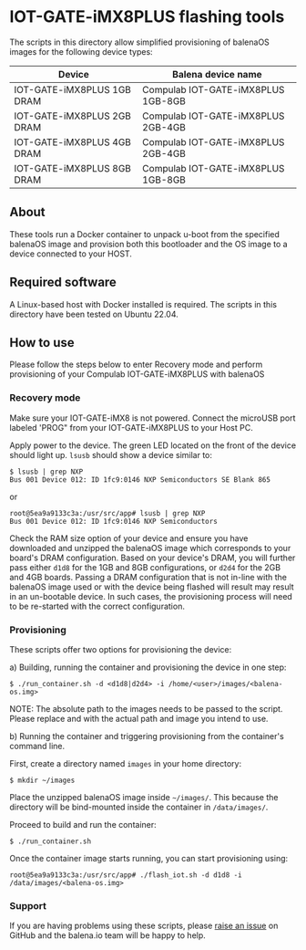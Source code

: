 # IOT-GATE-iMX8PLUS flashing tools

The scripts in this directory allow simplified provisioning of balenaOS images for the following device types:

|Device | Balena device name |
|-------|--------------------|
|IOT-GATE-iMX8PLUS 1GB DRAM | Compulab IOT-GATE-iMX8PLUS 1GB-8GB |
|IOT-GATE-iMX8PLUS 2GB DRAM | Compulab IOT-GATE-iMX8PLUS 2GB-4GB |
|IOT-GATE-iMX8PLUS 4GB DRAM | Compulab IOT-GATE-iMX8PLUS 2GB-4GB |
|IOT-GATE-iMX8PLUS 8GB DRAM | Compulab IOT-GATE-iMX8PLUS 1GB-8GB |

## About

These tools run a Docker container to unpack u-boot from the specified balenaOS image and provision both this bootloader and the OS image to
a device connected to your HOST.

## Required software

A Linux-based host with Docker installed is required. The scripts in this directory have been tested on Ubuntu 22.04.

## How to use

Please follow the steps below to enter Recovery mode and perform provisioning of your Compulab IOT-GATE-iMX8PLUS with balenaOS

### Recovery mode

Make sure your IOT-GATE-iMX8 is not powered. Connect the microUSB port labeled 'PROG" from your IOT-GATE-iMX8PLUS to your Host PC.

Apply power to the device. The green LED located on the front of the device should light up. `lsusb` should show a device similar to:

```
$ lsusb | grep NXP
Bus 001 Device 012: ID 1fc9:0146 NXP Semiconductors SE Blank 865 
```

or

```
root@5ea9a9133c3a:/usr/src/app# lsusb | grep NXP
Bus 001 Device 012: ID 1fc9:0146 NXP Semiconductors 
```

Check the RAM size option of your device and ensure you have downloaded and unzipped the balenaOS image which corresponds to your board's DRAM configuration. Based on your device's DRAM, you will further pass either `d1d8` for the 1GB and 8GB configurations, or `d2d4` for the 2GB and 4GB boards. Passing a DRAM configuration that is not in-line with the balenaOS image used or with the device being flashed will
result may result in an un-bootable device. In such cases, the provisioning process will need to be re-started with the correct configuration.

### Provisioning

These scripts offer two options for provisioning the device:

a) Building, running the container and provisioning the device in one step:

```
$ ./run_container.sh -d <d1d8|d2d4> -i /home/<user>/images/<balena-os.img>
```

NOTE: The absolute path to the images needs to be passed to the script. Please replace <user> and <balena-os> with the actual path and image you intend to use.



b) Running the container and triggering provisioning from the container's command line.

First, create a directory named `images` in your home directory:

```
$ mkdir ~/images
```

Place the unzipped balenaOS image inside `~/images/`. This because the directory will be bind-mounted inside the container in `/data/images/`.

Proceed to build and run the container:

```
$ ./run_container.sh
```


Once the container image starts running, you can start provisioning using:

```
root@5ea9a9133c3a:/usr/src/app# ./flash_iot.sh -d d1d8 -i /data/images/<balena-os.img>
```

### Support

If you are having problems using these scripts, please [raise an issue](https://github.com/balena-os/iot-gate-imx8plus-flashtools/issues) on GitHub and the balena.io team will be happy to help.

